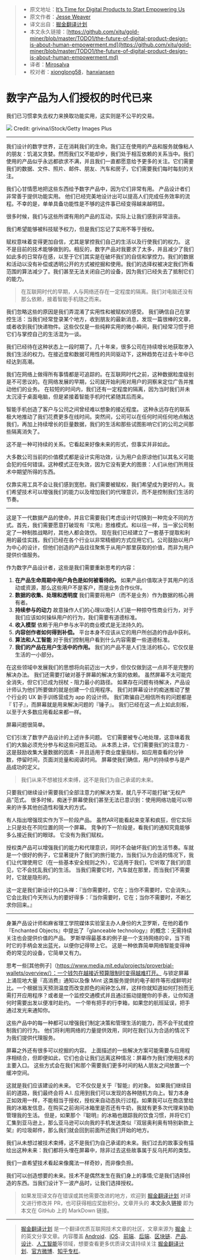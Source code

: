 > * 原文地址：[It’s Time for Digital Products to Start Empowering Us](https://medium.com/s/user-friendly/the-future-of-digital-product-design-is-about-human-empowerment-6a025bc330a)
> * 原文作者：[Jesse Weaver](https://medium.com/@hairyelefante)
> * 译文出自：[掘金翻译计划](https://github.com/xitu/gold-miner)
> * 本文永久链接：[https://github.com/xitu/gold-miner/blob/master/TODO1/the-future-of-digital-product-design-is-about-human-empowerment.md](https://github.com/xitu/gold-miner/blob/master/TODO1/the-future-of-digital-product-design-is-about-human-empowerment.md)
> * 译者：[Mirosalva](https://github.com/Mirosalva)
> * 校对者：[xionglong58](https://github.com/xionglong58)，[hanxiansen](https://github.com/hanxiansen)  

# 数字产品为人们授权的时代已来

我们已习惯拿失去权力来换取功能实用，这实则是不公平的交易。

![](https://cdn-images-1.medium.com/max/1400/1*9Xk_5PDKic3BihIoliZm8g.jpeg)
Credit: grivina/iStock/Getty Images Plus

* * *

我们设计的数字世界，正在消耗我们的生命。我们正在使用的产品和服务就像粘人的朋友：饥渴又贪婪。然而我们又不能却步，我们处于相互依赖的关系当中。我们使用的产品似乎永远都欲求不满，并且我们一直都愿意给予更多的关注。它们需要我们的数据、文件、照片、邮件、朋友、汽车和房子，它们需要我们每时每刻的关注。

我们心甘情愿地把这些东西给予数字产品中，因为它们非常有用。 产品设计者们非常善于提供功能实用。 他们已经完美地设计出可以提高人们完成任务效率的流程。不幸的是，单单具备功能性是不够的这件事已经变得越来越明显。

很多时候，我们与这些所谓有用的产品的互动，实际上让我们感到非常沮丧。

我们希望能够被科技赋予权力，但是我们忘记了实用不等于授权。

赋权意味着变得更加自信，尤其是掌控我们自己的生活以及行使我们的权力。 这不是目前的技术能够做到的。相反的，数字产品对我要求了太多，并且减少了我们如此多的日常存在感，以至于它们其实是在破坏我们的自信和掌控力。我们的数据和活动以没有补偿或透明公开的方式被挖掘和使用。我们的选择权被决定我们所看范围的算法减少了。我们甚至无法关闭自己的设备，因为我们已经失去了抵制它们的能力。

> 在互联网时代的早期，人与网络还存在一定程度的隔离。我们对电脑还没有那么依赖，接着智能手机随之而来。

我们忽略这些的原因是我们弄混淆了实用性和被赋权的感受。 我们确信自己在掌控生活：当我们经常登录某个地方，收到朋友的最新消息，发现一篇很棒的文章，或者收到我们快递物件。这些仅仅是一些纯粹实用的微小瞬间，我们经常习惯于把它们与掌控自己的生活混为一谈。

我们已经待在这种状态上一段时期了。几十年来，很多公司在持续增长地获取渗入我们生活的权力。在接近度和数据可用性的共同驱动下，这种趋势在过去十年中已经达到高潮。

我们在网络上做得所有事情都是可追踪的。在互联网时代之前，这种数据粒度级别是不可思议的。在网络发展的早期，公司就开始利用对用户的洞察来定位广告并推动他们的业务。 在较短的时间内，我们还有一定程度的隔离，因为当时我们并未太沉浸于桌面电脑，但是紧接着智能手机时代紧随其后而来。

智能手机创造了客户与公司之间曾经难以想象的接近程度。 这种永远存在的联系极大地推动了我们花费更多在线时间。突然间，公司可以在任何时间任何地点触达我们，再加上持续增长的巨量数据，我们的生活和那些试图影响它们的公司之间那些隔离消失了。

这不是一种可持续的关系。它看起来好像未来的形式，但事实并非如此。

 大多数公司当前的价值模式都是设计实用功效，认为用户会原谅他们以其名义可能会犯的任何错误。这种模式正在失效，因为它没有更大的图景：人们从他们所用技术中期望所得的东西。

仅靠实用工具不会让我们感到宽慰。我们需要被赋权，我们希望成为更好的人。我们希望技术可以增强我们的能力以及增加我们的代理意识，而不是控制我们生活的节奏。

* * *

这是下一代数据产品的使命，并且它需要我们考虑设计时切换到一种完全不同的方式。首先，我们需要愿意打破现有『实用』思维模式。和以往一样，当一家公司制定了一种制胜战略时，其他人都会效仿。 现在我们已经建立了一套基于提取和利用的最佳实践，我们已经在各个行业以非常精细的方式应用它们。公司鼓励以用户为中心的设计，但他们创造的产品往往聚焦于从用户那里获取的价值，而非为用户提供价值服务。

作为数字产品设计者，这些是我们需要重新思考的内容：

1.  **在产品生命周期中用户角色是如何被看待的。** 如果产品价值取决于其用户的活动或资源，那么这些用户不是客户，而是业务合作伙伴。
2.  **数据的收集、处理和透明度** 我们需要将用户（而不是业务）作为数据的核心拥有者。
3.  **持续参与的动力** 故意操作人们的心理以吸引人们是一种掠夺性商业行为，对于我们应该如何操纵用户的行为，我们需要有道德标准。
4.  **收入模型** 依赖于用户参与水平的商业模式是无法持久的。
5.  **内容创作者如何得到补偿。** 平台本身不应该从它的用户所创造的作品中获利。
6.  **算法和人工智能** 对于我们控制用户看到什么内容需要一些道德标准。
7.  **我们的产品在用户生活中的作用。** 我们的产品不是人们生活的核心，它仅仅是生活的一小部分。

  在这些领域中发展我们的思想将向前迈出一大步，但仅仅做到这一点并不是完整的解决办法。 我们还需要打破对基于屏幕的解决方案的依赖。 虽然屏幕不太可能完全消失，但它们已成为拐杖 - 阻力最小的路径。 如果存在问题有待解决，产品设计师认为他们所要做的就是创建一个应用程序。 我们对屏幕设计的痴迷推动了整个行业的 UX 新手训练营成为 app 的设计师。 我们欺骗自己相信所有的问题都是『 钉子』，而屏幕就是用来解决问题的『锤子』。 我们已经在这一点上如此刻板，以至于大多数应用看起来都一样。

屏幕问题很简单。

它们引发了数字产品设计的上述许多问题。 它们需要被专心地处理，这意味着我们的大脑必须充分参与和这些问题互动。 从本质上讲，它们需要我们的注意力 - 这是鼓励收集大量数据的因素 - 并且适用于商业度量指标，如应用查看的分钟数，停留时间，页面浏览量和阅读时间。 屏幕使我们确信，用户的持续参与是产品成功的定义。

> 我们从来不想被技术束缚，这不是我们为自己承诺的未来。

只要我们继续设计需要我们全部注意力的解决方案，就几乎不可能打破“无权产品”范式。 很多时候，痴迷于屏幕使我们甚至无法已意识到：使用网络功能可以带来的许多其他创造性和强大的方式。

有人指出增强现实作为下一阶段产品。 虽然AR可能看起来变革和疯狂，但它实际上只是处在不同位置的同一个屏幕。 竞争的下一阶段是，看我们的通知究竟能够多么接近我们的眼球。 它没有为我们赋权。

授权类产品可以增强我们的能力和代理意识，同时不会破坏我们的生活节奏。车就是一个很好的例子，它显著提升了我们的旅行能力，当我们认为合适的情况下，我们让代理使用它（在一些基本安全规则之外），它适用于我们，它听取了我们的意见，它不会扰乱我们的生活。 当我们需要它时，汽车就在那里，而当我们不需要时，它就是隐形的。

这一定是我们新设计的口头禅：『当你需要时，它在；当你不需要时，它会消失』。它会比我们今天所认为的要好得多：『当你需要时，它在；当你不需要时，不断乞求你回来。』

* * *

身兼产品设计师和麻省理工学院媒体实验室主办人身份的大卫罗斯，在他的着作『Enchanted Objects』中提出了『glanceable technology』的概念：无需持续关注也会提供价值的产品。 罗斯举得最基本的例子是一个支持网络的伞，当下雨时它的手柄会发出蓝光，以便你记得带上它。 这是一种依靠简单网络智能变得神奇的常见的设备，它简单又有力。

思考一些[其他例子]（https://www.media.mit.edu/projects/proverbial-wallets/overview/）：一个钱包在越接近预算限制时变得越难打开。 与锁定屏幕上涌现地大量『高消费』通知以及像 Mint 这类服务提供的电子邮件等形成鲜明对比。一个根据当天预测温度而改变颜色的闹钟怎么样，这样你就知道如何打扮而无需打开应用程序？或者是一个监控交通模式并且通过振动提醒你的手表，让你知道何时需要出发以便准时赴约。 一个带有把手的行李箱，如果您的航班延误，把手通过发光来通知你。

这些产品中的每一种都可以增强我们制定决策和管理生活的能力，而不会干扰或控制我们的行为。 他们将利用网络的力量提供效用，同时在我们认为合适的情况下为我们提供代理服务。

 屏幕之外还有很多可以挖掘的内容。 上面描述的一些解决方案可能需要与应用程序相结合，但即便如此，它们也会让我们远离这种情况：屏幕作为我们使用技术的主要入口。 这些方式会在我们和那个需要我们更多时间的粘人朋友之间放置一个缓冲空间。

这就是我们应该建设的未来。 它不仅仅是关于『智能』的对象。 如果我们继续目前的道路，我们最终会将 A.I. 应用到我们可以发现的各种随机方向上。智力本身正如效用一样，不能相当于授权，授权来自动态执行过程。如果我可以在商店里给我的冰箱发信息，在购买之前询问冰箱里是否还有牛奶，我就有更多次代理来协助管理我的生活。 但是，如果那个『聪明』的冰箱也跟踪我的饮食习惯，并将它们汇集到亚马逊上，那么亚马逊可以向我的手机发送类似『双层奥利奥有特别新款上架』的垃圾邮件，那么我们就会回到前面所述我们开始的地方。

我们从未想过被技术束缚，这不是我们为自己承诺的未来。我们过去的故事没有描绘出这种未来：我们都将头埋在屏幕中，除非过去这些故事属于反乌托邦的类型。

我们一直希望技术看起来像魔法一样奇妙，而非像负担。

我们可以创造想要的未来。技术不是偶然发生在我们身上的事情;它是我们选择创造的东西。当我们设计下一波产品时，让我们选择授权。

> 如果发现译文存在错误或其他需要改进的地方，欢迎到 [掘金翻译计划](https://github.com/xitu/gold-miner) 对译文进行修改并 PR，也可获得相应奖励积分。文章开头的 **本文永久链接** 即为本文在 GitHub 上的 MarkDown 链接。

---

> [掘金翻译计划](https://github.com/xitu/gold-miner) 是一个翻译优质互联网技术文章的社区，文章来源为 [掘金](https://juejin.im) 上的英文分享文章。内容覆盖 [Android](https://github.com/xitu/gold-miner#android)、[iOS](https://github.com/xitu/gold-miner#ios)、[前端](https://github.com/xitu/gold-miner#前端)、[后端](https://github.com/xitu/gold-miner#后端)、[区块链](https://github.com/xitu/gold-miner#区块链)、[产品](https://github.com/xitu/gold-miner#产品)、[设计](https://github.com/xitu/gold-miner#设计)、[人工智能](https://github.com/xitu/gold-miner#人工智能)等领域，想要查看更多优质译文请持续关注 [掘金翻译计划](https://github.com/xitu/gold-miner)、[官方微博](http://weibo.com/juejinfanyi)、[知乎专栏](https://zhuanlan.zhihu.com/juejinfanyi)。
